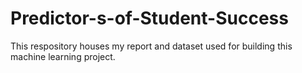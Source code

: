 # Predictor-s-of-Student-Success
This respository houses my report and dataset used for building this machine learning project.
